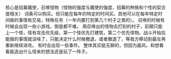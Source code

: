 核心是招募魔使，召唤怪物（怪物的强度与魔使的强度，招募的种族和个性的契合度相关）
词条可以购买。但只能在每年的特定的时间买。其他可以在每年特定时间做的事情有交易，特殊任务（一年内要打到第几个村子之类的）。
召唤的时候有时候会出现一些小游戏，倒是都不难。
用召唤出的怪物去打别的村子，前期只能上一个怪，怪有攻击优先级，第一个怪优先打建筑，第二个优先怪物。战斗开始后能做的事情就没啥了，只能决定什么时候撤退，或者撤退了，等我方移动到最左再重新继续进攻。
有时会出现一些事件。
整体其实挺无聊的，但因为画风，和想看看能造出什么怪来的想法还是玩了一阵子。